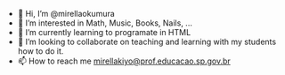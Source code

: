 - 👋 Hi, I’m @mirellaokumura
- 👀 I’m interested in Math, Music, Books, Nails, ...
- 🌱 I’m currently learning to programate in HTML
- 💞️ I’m looking to collaborate on teaching and learning with my students how to do it.
- 📫 How to reach me mirellakiyo@prof.educacao.sp.gov.br

<!---
mirellaokumura/mirellaokumura is a ✨ special ✨ repository because its `README.md` (this file) appears on your GitHub profile.
You can click the Preview link to take a look at your changes.
--->
